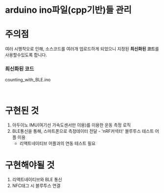 # arduino ino파일(cpp기반)들 관리

# 주의점
여러 시행착오로 인해, 소스코드를 여러개 업로드하게 되었으니 지정된 **최신화된 코드**를 사용할수있도록 합니다.
### 최신화된 코드
counting_with_BLE.ino

<br>

# 구현된 것
1. 아두이노 IMU(여기선 가속도센서만 이용)를 이용한 운동 측정 로직
2. BLE통신을 통해, 스마트폰으로 측정데이터 전달 - 'nRF커넥터' 블루투스 테스트 어플 이용
   - 리액트네이티브 어플과의 연동 테스트 필요

# 구현해야될 것
1. 리액트네이티브와 BLE 통신
2. NFC태그 시 블루투스 연결
